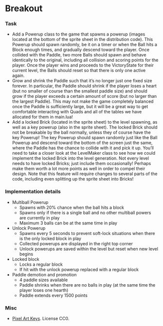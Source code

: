 # Breakout

### Task

- Add a Powerup class to the game that spawns a powerup (images located at the bottom of the sprite sheet in the distribution code). This Powerup should spawn randomly, be it on a timer or when the Ball hits a Block enough times, and gradually descend toward the player. Once collided with the Paddle, two more Balls should spawn and behave identically to the original, including all collision and scoring points for the player. Once the player wins and proceeds to the VictoryState for their current level, the Balls should reset so that there is only one active again.
- Grow and shrink the Paddle such that it’s no longer just one fixed size forever. In particular, the Paddle should shrink if the player loses a heart (but no smaller of course than the smallest paddle size) and should grow if the player exceeds a certain amount of score (but no larger than the largest Paddle). This may not make the game completely balanced once the Paddle is sufficiently large, but it will be a great way to get comfortable interacting with Quads and all of the tables we have allocated for them in main.lua!
- Add a locked Brick (located in the sprite sheet) to the level spawning, as well as a key powerup (also in the sprite sheet). The locked Brick should not be breakable by the ball normally, unless they of course have the key Powerup! The key Powerup should spawn randomly just like the Ball Powerup and descend toward the bottom of the screen just the same, where the Paddle has the chance to collide with it and pick it up. You’ll need to take a closer look at the LevelMaker class to see how we could implement the locked Brick into the level generation. Not every level needs to have locked Bricks; just include them occasionally! Perhaps make them worth a lot more points as well in order to compel their design. Note that this feature will require changes to several parts of the code, including even splitting up the sprite sheet into Bricks!

### Implementation details

- Multiball Powerup
    - Spawns with 20% chance when the ball hits a block
    - Spawns only if there is a single ball and no other multiball powers are currently in play
    - Maximum 3 balls can be at the same time in play
- Unlock Powerup
    - Spawns every 5 seconds to prevent soft-lock situations when there is the only locked block in play
    - Collected powerups are displayed in the right top corner
    - Unlock powerups are saved within the level but reset when new level begins
- Locked block
    - Locks a regular block
    - If hit with the unlock powerup replaced with a regular block
- Paddle demotion and promotion
    - 4 paddle sizes available
    - Paddle shrinks when there are no balls in play (at the same time the player loses one hearth)
    - Paddle extends every 1500 points

### Misc

- [Pixel Art Keys](https://dustdfg.itch.io/pixel-art-keys). License CC0.